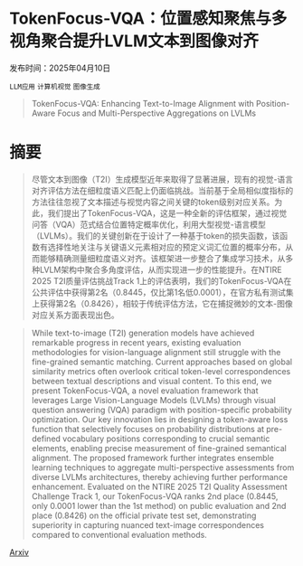 # TokenFocus-VQA：位置感知聚焦与多视角聚合提升LVLM文本到图像对齐

发布时间：2025年04月10日

`LLM应用` `计算机视觉` `图像生成`

> TokenFocus-VQA: Enhancing Text-to-Image Alignment with Position-Aware Focus and Multi-Perspective Aggregations on LVLMs

# 摘要

> 尽管文本到图像（T2I）生成模型近年来取得了显著进展，现有的视觉-语言对齐评估方法在细粒度语义匹配上仍面临挑战。当前基于全局相似度指标的方法往往忽视了文本描述与视觉内容之间关键的token级别对应关系。为此，我们提出了TokenFocus-VQA，这是一种全新的评估框架，通过视觉问答（VQA）范式结合位置特定概率优化，利用大型视觉-语言模型（LVLMs）。我们的关键创新在于设计了一种基于token的损失函数，该函数有选择性地关注与关键语义元素相对应的预定义词汇位置的概率分布，从而能够精确测量细粒度语义对齐。该框架进一步整合了集成学习技术，从多种LVLM架构中聚合多角度评估，从而实现进一步的性能提升。在NTIRE 2025 T2I质量评估挑战Track 1上的评估表明，我们的TokenFocus-VQA在公共评估中获得第2名（0.8445，仅比第1名低0.0001），在官方私有测试集上获得第2名（0.8426），相较于传统评估方法，它在捕捉微妙的文本-图像对应关系方面表现出色。


> While text-to-image (T2I) generation models have achieved remarkable progress in recent years, existing evaluation methodologies for vision-language alignment still struggle with the fine-grained semantic matching. Current approaches based on global similarity metrics often overlook critical token-level correspondences between textual descriptions and visual content. To this end, we present TokenFocus-VQA, a novel evaluation framework that leverages Large Vision-Language Models (LVLMs) through visual question answering (VQA) paradigm with position-specific probability optimization. Our key innovation lies in designing a token-aware loss function that selectively focuses on probability distributions at pre-defined vocabulary positions corresponding to crucial semantic elements, enabling precise measurement of fine-grained semantical alignment. The proposed framework further integrates ensemble learning techniques to aggregate multi-perspective assessments from diverse LVLMs architectures, thereby achieving further performance enhancement. Evaluated on the NTIRE 2025 T2I Quality Assessment Challenge Track 1, our TokenFocus-VQA ranks 2nd place (0.8445, only 0.0001 lower than the 1st method) on public evaluation and 2nd place (0.8426) on the official private test set, demonstrating superiority in capturing nuanced text-image correspondences compared to conventional evaluation methods.

[Arxiv](https://arxiv.org/abs/2504.07556)